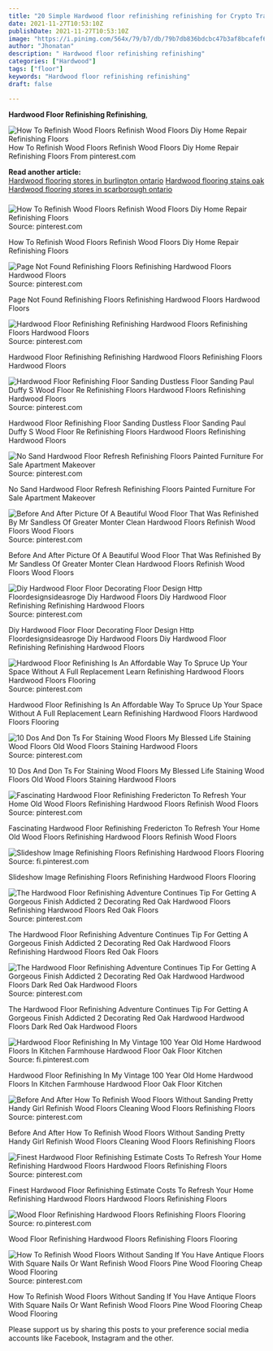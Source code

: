 ```yaml
---
title: "20 Simple Hardwood floor refinishing refinishing for Crypto Trade"
date: 2021-11-27T10:53:10Z
publishDate: 2021-11-27T10:53:10Z
image: "https://i.pinimg.com/564x/79/b7/db/79b7db836bdcbc47b3af8bcafef6f564.jpg"
author: "Jhonatan"
description: " Hardwood floor refinishing refinishing"
categories: ["Hardwood"]
tags: ["floor"]
keywords: "Hardwood floor refinishing refinishing"
draft: false

---
```

<!-- Head tag Code -->
**Hardwood Floor Refinishing Refinishing**, 

![How To Refinish Wood Floors Refinish Wood Floors Diy Home Repair Refinishing Floors](https://i.pinimg.com/originals/e0/ab/ef/e0abef56d882098081c59a223e156de1.jpg "How To Refinish Wood Floors Refinish Wood Floors Diy Home Repair Refinishing Floors")
How To Refinish Wood Floors Refinish Wood Floors Diy Home Repair Refinishing Floors From pinterest.com

**Read another article:**  
[Hardwood flooring stores in burlington ontario](/hardwood-flooring-stores-in-burlington-ontario/)
[Hardwood flooring stains oak](/hardwood-flooring-stains-oak/)
[Hardwood flooring stores in scarborough ontario](/hardwood-flooring-stores-in-scarborough-ontario/)




### 

 


![How To Refinish Wood Floors Refinish Wood Floors Diy Home Repair Refinishing Floors](https://i.pinimg.com/originals/e0/ab/ef/e0abef56d882098081c59a223e156de1.jpg "How To Refinish Wood Floors Refinish Wood Floors Diy Home Repair Refinishing Floors")
Source: pinterest.com

How To Refinish Wood Floors Refinish Wood Floors Diy Home Repair Refinishing Floors  

![Page Not Found Refinishing Floors Refinishing Hardwood Floors Hardwood Floors](https://i.pinimg.com/originals/e9/01/71/e90171ac086ec778b3fd101bc667b480.jpg "Page Not Found Refinishing Floors Refinishing Hardwood Floors Hardwood Floors")
Source: pinterest.com

Page Not Found Refinishing Floors Refinishing Hardwood Floors Hardwood Floors  

![Hardwood Floor Refinishing Refinishing Hardwood Floors Refinishing Floors Hardwood Floors](https://i.pinimg.com/originals/d8/67/53/d86753cac778f3936c536fc00343ed91.jpg "Hardwood Floor Refinishing Refinishing Hardwood Floors Refinishing Floors Hardwood Floors")
Source: pinterest.com

Hardwood Floor Refinishing Refinishing Hardwood Floors Refinishing Floors Hardwood Floors  

![Hardwood Floor Refinishing Floor Sanding Dustless Floor Sanding Paul Duffy S Wood Floor Re Refinishing Floors Hardwood Floors Refinishing Hardwood Floors](https://i.pinimg.com/originals/ab/86/8a/ab868ae010e2db948352d2a350671f2a.jpg "Hardwood Floor Refinishing Floor Sanding Dustless Floor Sanding Paul Duffy S Wood Floor Re Refinishing Floors Hardwood Floors Refinishing Hardwood Floors")
Source: pinterest.com

Hardwood Floor Refinishing Floor Sanding Dustless Floor Sanding Paul Duffy S Wood Floor Re Refinishing Floors Hardwood Floors Refinishing Hardwood Floors  

![No Sand Hardwood Floor Refresh Refinishing Floors Painted Furniture For Sale Apartment Makeover](https://i.pinimg.com/originals/0c/da/e6/0cdae6e356b7bc0ae40f24d3e471fcd2.png "No Sand Hardwood Floor Refresh Refinishing Floors Painted Furniture For Sale Apartment Makeover")
Source: pinterest.com

No Sand Hardwood Floor Refresh Refinishing Floors Painted Furniture For Sale Apartment Makeover  

![Before And After Picture Of A Beautiful Wood Floor That Was Refinished By Mr Sandless Of Greater Monter Clean Hardwood Floors Refinish Wood Floors Wood Floors](https://i.pinimg.com/originals/d7/c4/57/d7c457b73371cb12ad5ef54340771ae2.jpg "Before And After Picture Of A Beautiful Wood Floor That Was Refinished By Mr Sandless Of Greater Monter Clean Hardwood Floors Refinish Wood Floors Wood Floors")
Source: pinterest.com

Before And After Picture Of A Beautiful Wood Floor That Was Refinished By Mr Sandless Of Greater Monter Clean Hardwood Floors Refinish Wood Floors Wood Floors  

![Diy Hardwood Floor Floor Decorating Floor Design Http Floordesignsideasroge Diy Hardwood Floors Diy Hardwood Floor Refinishing Refinishing Hardwood Floors](https://i.pinimg.com/originals/a9/66/22/a96622ff38884a190d1d43a7daa6aefe.jpg "Diy Hardwood Floor Floor Decorating Floor Design Http Floordesignsideasroge Diy Hardwood Floors Diy Hardwood Floor Refinishing Refinishing Hardwood Floors")
Source: pinterest.com

Diy Hardwood Floor Floor Decorating Floor Design Http Floordesignsideasroge Diy Hardwood Floors Diy Hardwood Floor Refinishing Refinishing Hardwood Floors  

![Hardwood Floor Refinishing Is An Affordable Way To Spruce Up Your Space Without A Full Replacement Learn Refinishing Hardwood Floors Hardwood Floors Flooring](https://i.ytimg.com/vi/xQtjCu87zWY/maxresdefault.jpg "Hardwood Floor Refinishing Is An Affordable Way To Spruce Up Your Space Without A Full Replacement Learn Refinishing Hardwood Floors Hardwood Floors Flooring")
Source: pinterest.com

Hardwood Floor Refinishing Is An Affordable Way To Spruce Up Your Space Without A Full Replacement Learn Refinishing Hardwood Floors Hardwood Floors Flooring  

![10 Dos And Don Ts For Staining Wood Floors My Blessed Life Staining Wood Floors Old Wood Floors Staining Hardwood Floors](https://i.pinimg.com/564x/7f/c4/f6/7fc4f68e28fa9a1298c9028bbcb18630--staining-wood-floors-wood-stain.jpg "10 Dos And Don Ts For Staining Wood Floors My Blessed Life Staining Wood Floors Old Wood Floors Staining Hardwood Floors")
Source: pinterest.com

10 Dos And Don Ts For Staining Wood Floors My Blessed Life Staining Wood Floors Old Wood Floors Staining Hardwood Floors  

![Fascinating Hardwood Floor Refinishing Fredericton To Refresh Your Home Old Wood Floors Refinishing Hardwood Floors Refinish Wood Floors](https://i.pinimg.com/originals/da/7d/e0/da7de066f0237d0a3bc7c634a7602b33.jpg "Fascinating Hardwood Floor Refinishing Fredericton To Refresh Your Home Old Wood Floors Refinishing Hardwood Floors Refinish Wood Floors")
Source: pinterest.com

Fascinating Hardwood Floor Refinishing Fredericton To Refresh Your Home Old Wood Floors Refinishing Hardwood Floors Refinish Wood Floors  

![Slideshow Image Refinishing Floors Refinishing Hardwood Floors Flooring](https://i.pinimg.com/736x/4d/e2/84/4de284e0afc1a43586b713fdebb0a853.jpg "Slideshow Image Refinishing Floors Refinishing Hardwood Floors Flooring")
Source: fi.pinterest.com

Slideshow Image Refinishing Floors Refinishing Hardwood Floors Flooring  

![The Hardwood Floor Refinishing Adventure Continues Tip For Getting A Gorgeous Finish Addicted 2 Decorating Red Oak Hardwood Floors Refinishing Hardwood Floors Red Oak Floors](https://i.pinimg.com/originals/f5/f6/a3/f5f6a30700e2d7233223dc09c33d14ca.jpg "The Hardwood Floor Refinishing Adventure Continues Tip For Getting A Gorgeous Finish Addicted 2 Decorating Red Oak Hardwood Floors Refinishing Hardwood Floors Red Oak Floors")
Source: pinterest.com

The Hardwood Floor Refinishing Adventure Continues Tip For Getting A Gorgeous Finish Addicted 2 Decorating Red Oak Hardwood Floors Refinishing Hardwood Floors Red Oak Floors  

![The Hardwood Floor Refinishing Adventure Continues Tip For Getting A Gorgeous Finish Addicted 2 Decorating Red Oak Hardwood Hardwood Floors Dark Red Oak Hardwood Floors](https://i.pinimg.com/originals/96/40/95/96409585d1e294a1bbea7abb942bd89c.jpg "The Hardwood Floor Refinishing Adventure Continues Tip For Getting A Gorgeous Finish Addicted 2 Decorating Red Oak Hardwood Hardwood Floors Dark Red Oak Hardwood Floors")
Source: pinterest.com

The Hardwood Floor Refinishing Adventure Continues Tip For Getting A Gorgeous Finish Addicted 2 Decorating Red Oak Hardwood Hardwood Floors Dark Red Oak Hardwood Floors  

![Hardwood Floor Refinishing In My Vintage 100 Year Old Home Hardwood Floors In Kitchen Farmhouse Hardwood Floor Oak Floor Kitchen](https://i.pinimg.com/originals/bc/39/d1/bc39d13e5a1466eb22512782bb32a8e1.jpg "Hardwood Floor Refinishing In My Vintage 100 Year Old Home Hardwood Floors In Kitchen Farmhouse Hardwood Floor Oak Floor Kitchen")
Source: fi.pinterest.com

Hardwood Floor Refinishing In My Vintage 100 Year Old Home Hardwood Floors In Kitchen Farmhouse Hardwood Floor Oak Floor Kitchen  

![Before And After How To Refinish Wood Floors Without Sanding Pretty Handy Girl Refinish Wood Floors Cleaning Wood Floors Refinishing Floors](https://i.pinimg.com/originals/cb/0b/0a/cb0b0a834540db5321c7e5dd5e72e871.jpg "Before And After How To Refinish Wood Floors Without Sanding Pretty Handy Girl Refinish Wood Floors Cleaning Wood Floors Refinishing Floors")
Source: pinterest.com

Before And After How To Refinish Wood Floors Without Sanding Pretty Handy Girl Refinish Wood Floors Cleaning Wood Floors Refinishing Floors  

![Finest Hardwood Floor Refinishing Estimate Costs To Refresh Your Home Refinishing Hardwood Floors Hardwood Floors Refinishing Floors](https://i.pinimg.com/474x/54/47/ef/5447ef17a9b7db7c93fe892922bbc8b9.jpg "Finest Hardwood Floor Refinishing Estimate Costs To Refresh Your Home Refinishing Hardwood Floors Hardwood Floors Refinishing Floors")
Source: pinterest.com

Finest Hardwood Floor Refinishing Estimate Costs To Refresh Your Home Refinishing Hardwood Floors Hardwood Floors Refinishing Floors  

![Wood Floor Refinishing Hardwood Floors Refinishing Floors Flooring](https://i.pinimg.com/originals/40/ff/c6/40ffc6fcbf0bf9d61de2a3e0826570a0.jpg "Wood Floor Refinishing Hardwood Floors Refinishing Floors Flooring")
Source: ro.pinterest.com

Wood Floor Refinishing Hardwood Floors Refinishing Floors Flooring  

![How To Refinish Wood Floors Without Sanding If You Have Antique Floors With Square Nails Or Want Refinish Wood Floors Pine Wood Flooring Cheap Wood Flooring](https://i.pinimg.com/564x/79/b7/db/79b7db836bdcbc47b3af8bcafef6f564.jpg "How To Refinish Wood Floors Without Sanding If You Have Antique Floors With Square Nails Or Want Refinish Wood Floors Pine Wood Flooring Cheap Wood Flooring")
Source: pinterest.com

How To Refinish Wood Floors Without Sanding If You Have Antique Floors With Square Nails Or Want Refinish Wood Floors Pine Wood Flooring Cheap Wood Flooring  

Please support us by sharing this posts to your preference social media accounts like Facebook, Instagram and the other.

